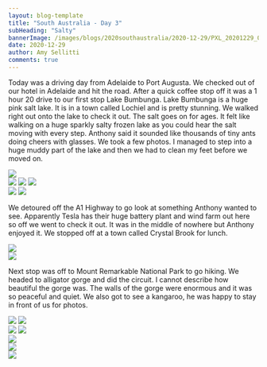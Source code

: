 ```yaml
---
layout: blog-template
title: "South Australia - Day 3"
subHeading: "Salty"
bannerImage: /images/blogs/2020southaustralia/2020-12-29/PXL_20201229_060418716.jpg_compressed.JPEG
date: 2020-12-29
author: Amy Sellitti
comments: true
---
```


Today was a driving day from Adelaide to Port Augusta. We checked out of our hotel in Adelaide and hit the road. After a quick coffee stop off it was a 1 hour 20 drive to our first stop Lake Bumbunga. 
Lake Bumbunga is a huge pink salt lake. It is in a town called Lochiel and is pretty stunning. We walked right out onto the lake to check it out. The salt goes on for ages. It felt like walking on a huge sparkly salty frozen lake as you could hear the salt moving with every step. Anthony said it sounded like thousands of tiny ants doing cheers with glasses. We took a few photos. I managed to step into a huge muddy part of the lake and then we had to clean my feet before we moved on.

<div class="center-image"><img src="/images/blogs/2020southaustralia/2020-12-29/PXL_20201229_014847904.PANO.jpg_compressed.JPEG" /></div>
<div class="grid-1l-2w">
  <img src="/images/blogs/2020southaustralia/2020-12-29/PXL_20201229_015506759.jpg_compressed.JPEG"/>
  <img src="/images/blogs/2020southaustralia/2020-12-29/PXL_20201229_015803483.jpg_compressed.JPEG"/>
  <img src="/images/blogs/2020southaustralia/2020-12-29/PXL_20201229_020428741.MP.jpg_compressed.JPEG"/>
</div>
<div class="grid-2c">
  <img src="/images/blogs/2020southaustralia/2020-12-29/PXL_20201229_015627010.jpg_compressed.JPEG"/>
  <img src="/images/blogs/2020southaustralia/2020-12-29/PXL_20201229_015002443.jpg_compressed.JPEG"/>
</div>

We detoured off the A1 Highway to go look at something Anthony wanted to see. Apparently Tesla has their huge battery plant and wind farm out here so off we went to check it out. It was in the middle of nowhere but Anthony enjoyed it. We stopped off at a town called Crystal Brook for lunch.

<div class="center-image"><img src="/images/blogs/2020southaustralia/2020-12-29/PXL_20201229_040658781.jpg_compressed.JPEG" /></div>
<div class="center-image"><img src="/images/blogs/2020southaustralia/2020-12-29/PXL_20201229_040950678.jpg_compressed.JPEG" /></div>

Next stop was off to Mount Remarkable National Park to go hiking. We headed to alligator gorge and did the circuit. I cannot describe how beautiful the gorge was. The walls of the gorge were enormous and it was so peaceful and quiet. We also got to see a kangaroo, he was happy to stay in front of us for photos.

<div class="grid-2c">
  <img src="/images/blogs/2020southaustralia/2020-12-29/PXL_20201229_054704216.jpg_compressed.JPEG"/>
  <img src="/images/blogs/2020southaustralia/2020-12-29/PXL_20201229_055120160.PANO.jpg_compressed.JPEG"/>
</div>
<div class="grid-2c">
  <img src="/images/blogs/2020southaustralia/2020-12-29/PXL_20201229_060220039.jpg_compressed.JPEG"/>
  <img src="/images/blogs/2020southaustralia/2020-12-29/PXL_20201229_060352776.MP.jpg_compressed.JPEG"/>
</div>
<div class="center-image"><img src="/images/blogs/2020southaustralia/2020-12-29/PXL_20201229_055746456.jpg_compressed.JPEG" /></div>
<div class="center-image"><img src="/images/blogs/2020southaustralia/2020-12-29/PXL_20201229_060418716.jpg_compressed.JPEG" /></div>
<div class="grid-2c">
  <img src="/images/blogs/2020southaustralia/2020-12-29/PXL_20201229_060728352.jpg_compressed.JPEG"/>
  <img src="/images/blogs/2020southaustralia/2020-12-29/PXL_20201229_061024466.jpg_compressed.JPEG

Exhausted we made our way to Port Augusta. We had dinner at The Western Pub and then are retiring for the night. 





